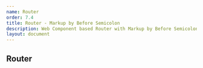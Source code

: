 ```yaml
---
name: Router
order: 7.4
title: Router - Markup by Before Semicolon
description: Web Component based Router with Markup by Before Semicolon
layout: document
---
```


## Router
